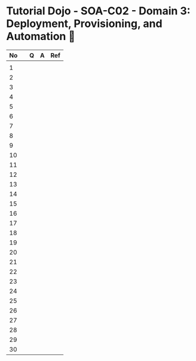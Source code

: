 # Tutorial Dojo - SOA-C02 - Domain 3: Deployment, Provisioning, and Automation 

| No  |     | Q   | A   | Ref |
| --- | --- | --- | --- | --- |
|     |     |     |     |     |
| 1   |     |     |     |     |
| 2   |     |     |     |     |
| 3   |     |     |     |     |
| 4   |     |     |     |     |
| 5   |     |     |     |     |
| 6   |     |     |     |     |
| 7   |     |     |     |     |
| 8   |     |     |     |     |
| 9   |     |     |     |     |
| 10  |     |     |     |     |
| 11  |     |     |     |     |
| 12  |     |     |     |     |
| 13  |     |     |     |     |
| 14  |     |     |     |     |
| 15  |     |     |     |     |
| 16  |     |     |     |     |
| 17  |     |     |     |     |
| 18  |     |     |     |     |
| 19  |     |     |     |     |
| 20  |     |     |     |     |
| 21  |     |     |     |     |
| 22  |     |     |     |     |
| 23  |     |     |     |     |
| 24  |     |     |     |     |
| 25  |     |     |     |     |
| 26  |     |     |     |     |
| 27  |     |     |     |     |
| 28  |     |     |     |     |
| 29  |     |     |     |     |
| 30  |     |     |     |     |
